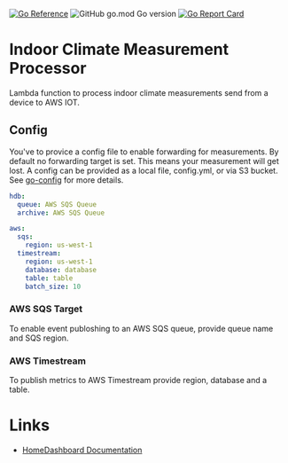 [![Go Reference](https://pkg.go.dev/badge/github.com/tommzn/hdb-datasource-indoorclimate.svg)](https://pkg.go.dev/github.com/tommzn/hdb-datasource-indoorclimate/lambda)
![GitHub go.mod Go version](https://img.shields.io/github/go-mod/go-version/tommzn/hdb-datasource-indoorclimate/lambda)
[![Go Report Card](https://goreportcard.com/badge/github.com/tommzn/hdb-datasource-indoorclimate)](https://goreportcard.com/report/github.com/tommzn/hdb-datasource-indoorclimate/lambda)

# Indoor Climate Measurement Processor
Lambda function to process indoor climate measurements send from a device to AWS IOT. 

## Config
You've to provice a config file to enable forwarding for measurements. By default no forwarding target is set. This means your measurement will get lost.
A config can be provided as a local file, config.yml, or via S3 bucket. See [go-config](https://github.com/tommzn/go-config) for more details.
```yaml
hdb:
  queue: AWS SQS Queue
  archive: AWS SQS Queue

aws:
  sqs:
    region: us-west-1
  timestream:
    region: us-west-1
    database: database
    table: table
    batch_size: 10
```
### AWS SQS Target
To enable event publoshing to an AWS SQS queue, provide queue name and SQS region.

### AWS Timestream
To publish metrics to AWS Timestream provide region, database and a table.

# Links
- [HomeDashboard Documentation](https://github.com/tommzn/hdb-docs/wiki)

